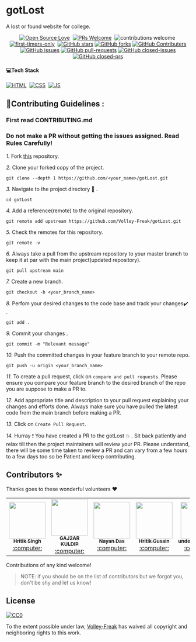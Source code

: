 # gotLost
A lost or found website for college.
<div align="center">

[![Open Source Love](https://badges.frapsoft.com/os/v1/open-source.svg?v=102)](https://github.com/Volley-Freak/gotLost)&nbsp;
[![PRs Welcome](https://img.shields.io/badge/PRs-Welcome-brightgreen.svg?style=flat&logo=github)](https://github.com/Volley-Freak/gotLost)&nbsp;
![contributions welcome](https://img.shields.io/static/v1.svg?label=Contributions&message=Welcome&color=brightgreen&style=flat&logo=github)&nbsp;
[![first-timers-only](https://img.shields.io/badge/first--timers--only-friendly-blue.svg?style=flat)](https://github.com/Volley-Freak/gotLost)&nbsp;
[![GitHub stars](https://img.shields.io/github/stars/Volley-Freak/gotLost)](https://github.com/Volley-Freak/gotLost/stargazers)
[![GitHub forks](https://img.shields.io/github/forks/Volley-Freak/gotLost)](https://github.com/Volley-Freak/gotLost/network/members)
[![GitHub Contributers](https://img.shields.io/github/contributors/Volley-Freak/gotLost)](https://github.com/Volley-Freak/gotLost/graphs/contributors)
[![GitHub issues](https://img.shields.io/github/issues/Volley-Freak/gotLost)](https://github.com/Volley-Freak/gotLost/issues)
[![GitHub pull-requests](https://img.shields.io/github/issues-pr/Volley-Freak/gotLost)](https://github.com/Volley-Freak/gotLost/pulls)
[![GitHub closed-issues](https://img.shields.io/github/issues-closed-raw/Volley-Freak/gotLost)](https://github.com/Volley-Freak/gotLost/pulls)
[![GitHub closed-prs](https://img.shields.io/github/issues-pr-closed-raw/Volley-Freak/gotLost)](https://github.com/Volley-Freak/gotLost/pulls)

</div>

####  💻Tech Stack


[![HTML](https://img.shields.io/badge/html5%20-%23E34F26.svg?&style=for-the-badge&logo=html5&logoColor=white)](https://github.com/Volley-Freak/gotLost/search?l=html)&nbsp;
[![CSS](https://img.shields.io/badge/css3%20-%231572B6.svg?&style=for-the-badge&logo=css3&logoColor=white)](https://github.com/Volley-Freak/gotLost/search?l=css)&nbsp;
[![JS](https://img.shields.io/badge/javascript%20-%23323330.svg?&style=for-the-badge&logo=javascript&logoColor=%23F7DF1E)](https://github.com/Volley-Freak/gotLost/search?l=javascript)



## 📌Contributing Guidelines :
<h3>First read CONTRIBUTING.md</h3>

### Do not make a PR without getting the issues assigned. Read Rules Carefully!

*1.* Fork [this](https://github.com/Volley-Freak/gotLost) repository.

*2.* Clone your forked copy of the project.

```
git clone --depth 1 https://github.com/<your_name>/gotLost.git
```

*3.* Navigate to the project directory :file_folder: .

```
cd gotLost
```

*4.* Add a reference(remote) to the original repository.

```
git remote add upstream https://github.com/Volley-Freak/gotLost.git
```

*5.* Check the remotes for this repository.

```
git remote -v
```

*6.* Always take a pull from the upstream repository to your master branch to keep it at par with the main project(updated repository).

```
git pull upstream main
```

*7.* Create a new branch.

```
git checkout -b <your_branch_name>
```

*8.* Perfom your desired changes to the code base and track your changes:heavy_check_mark: .

```
git add .
```

*9.* Commit your changes .

```
git commit -m "Relevant message"
```

*10.* Push the committed changes in your feature branch to your remote repo.

```
git push -u origin <your_branch_name>
```

*11.* To create a pull request, click on `compare and pull requests`. Please ensure you compare your feature branch to the desired branch of the repo you are suppose to make a PR to.

*12.* Add appropriate title and description to your pull request explaining your changes and efforts done. Always make sure you have pulled the latest code from the main branch before making a PR.

*13.* Click on `Create Pull Request`.

*14.* Hurray ❗ You have created a PR to the gotLost 💥 . Sit back patiently and relax till then the project maintainers will review your PR. Please understand, there will be some time taken to review a PR and can vary from a few hours to a few days too so be Patient and keep contributing.


## Contributors ✨

<p>Thanks goes to these wonderful volunteers ❤</p>

<table>
<tr><td align="center"><a href="https://github.com/Volley-Freak"><kbd><img src="https://avatars.githubusercontent.com/u/85556562?v=4" width="100px;" alt=""/></kbd><br /><sub><b>Hritik Singh</b></sub></a><br /><a href="https://github.com/Volley-Freak/gotLost/commits?author=Volley-Freak" title="Code"> :computer: </a> </td>
<td align="center"><a href="https://github.com/gajjarkuldip"><kbd><img src="https://avatars.githubusercontent.com/u/63839657?v=4" width="100px;" alt=""/></kbd><br /><sub><b>GAJ2AR KULDIP</b></sub></a><br /><a href="https://github.com/Volley-Freak/gotLost/commits?author=gajjarkuldip" title="Code"> :computer: </a> </td>
<td align="center"><a href="https://github.com/mr-palindrome"><kbd><img src="https://avatars.githubusercontent.com/u/56421861?v=4" width="100px;" alt=""/></kbd><br /><sub><b>Nayan Das</b></sub></a><br /><a href="https://github.com/Volley-Freak/gotLost/commits?author=mr-palindrome" title="Code"> :computer: </a> </td> 
<td align="center"><a href="https://github.com/freak-volley"><kbd><img src="https://avatars.githubusercontent.com/u/87279103?v=4" width="100px;" alt=""/></kbd><br /><sub><b>Hritik Gusain</b></sub></a><br /><a href="https://github.com/Volley-Freak/gotLost/commits?author=freak-volley" title="Code"> :computer: </a> </td>     
<td align="center"><a href="https://github.com/underscoremissa"><kbd><img src="https://avatars.githubusercontent.com/u/60807560?v=4" width="100px;" alt=""/></kbd><br /><sub><b>underscoremissa</b></sub></a><br /><a href="https://github.com/Volley-Freak/gotLost/commits?author=underscoremissa" title="Code"> :computer: </a> </td> 
<td align="center"><a href="https://github.com/Jayanthee365"><kbd><img src="https://avatars.githubusercontent.com/u/74585799?v=4" width="100px;" alt=""/></kbd><br /><sub><b>Jayanthi Gupshup</b></sub></a><br /><a href="https://github.com/Volley-Freak/gotLost/commits?author=Jayanthee365" title="Code"> :computer: </a> </td> 
<td align="center"><a href="https://github.com/Manishgupta200"><kbd><img src="https://avatars.githubusercontent.com/u/67632571?v=4" width="100px;" alt=""/></kbd><br /><sub><b>Manish Gupta</b></sub></a><br /><a href="https://github.com/Manishgupta200" title="Code"> :computer: </a> </td>
</tr>
<tr>
<!-- ------------------------ UPDATE MORE ROWS AS NUMBER OF CONTRIBUTERS INCREASE ------------------------------   -->
</tr>

</table>

<!-- ALL-CONTRIBUTORS-LIST:END -->

Contributions of any kind welcome!

>    NOTE: if you should be on the list of contributors but we forgot you, don't be shy and let us know!

## License

[![CC0](https://licensebuttons.net/p/zero/1.0/88x31.png)](https://creativecommons.org/publicdomain/zero/1.0/)

To the extent possible under law, [Volley-Freak](https://www.linkedin.com/) has waived all copyright and neighboring rights to this work.